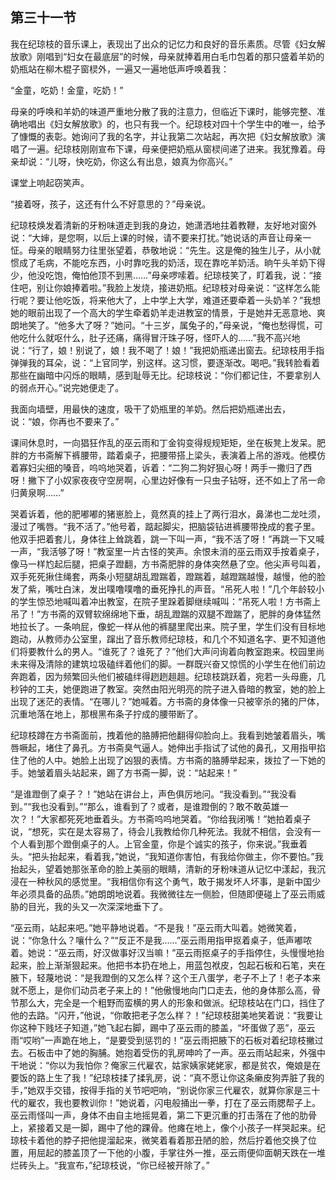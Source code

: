    

## 第三十一节

我在纪琼枝的音乐课上，表现出了出众的记忆力和良好的音乐素质。尽管《妇女解放歌》刚唱到“妇女在最底层”的时候，母亲就捧着用白毛巾包着的那只盛着羊奶的奶瓶站在柳木棍子窗棂外，一遍又一遍地低声呼唤着我：

“金童，吃奶！金童，吃奶！”

母亲的呼唤和羊奶的味道严重地分散了我的注意力，但临近下课时，能够完整、准确地唱出《妇女解放歌》的，也只有我一个。纪琼枝对四十个学生中的唯一，给予了慷慨的表彰。她询问了我的名字，并让我第二次站起，再次把《妇女解放歌》演唱了一遍。纪琼枝刚刚宣布下课，母亲便把奶瓶从窗棂间递了进来。我犹豫着。母亲却说：“儿呀，快吃奶，你这么有出息，娘真为你高兴。”

课堂上响起窃笑声。

“接着呀，孩子，这还有什么不好意思的？”母亲说。

纪琼枝焕发着清新的牙粉味道走到我的身边，她潇洒地拄着教鞭，友好地对窗外说：“大婶，是您啊，以后上课的时候，请不要来打扰。”她说话的声音让母亲一怔。母亲的眼睛努力往里张望着，恭敬地说：“先生。这是俺的独生儿子，从小就惯成了毛病，不能吃东西，小时靠吃我的奶活，现在靠吃羊奶活。晌午头羊奶下得少，他没吃饱，俺怕他顶不到黑……”母亲啰嗦着。纪琼枝笑了，盯着我，说：“接住吧，别让你娘捧着啦。”我脸上发烧，接进奶瓶。纪琼枝对母亲说：“这样怎么能行呢？要让他吃饭，将来他大了，上中学上大学，难道还要牵着一头奶羊？”我想她的眼前出现了一个高大的学生牵着奶羊走进教室的情景，于是她并无恶意地、爽朗地笑了。“他多大了呀？”她问。“十三岁，属兔子的，”母亲说，“俺也愁得慌，可他吃什么就呕什么，肚子还痛，痛得冒汗珠子呀，怪吓人的……”我不高兴地说：“行了，娘！别说了，娘！我不喝了！娘！”我把奶瓶递出窗去。纪琼枝用手指弹弹我的耳朵，说：“上官同学，别这样。这习惯，要逐渐改。喝吧。”我转脸看着那些在幽暗中闪烁的眼睛，感到耻辱无比。纪琼枝说：“你们都记住，不要拿别人的弱点开心。”说完她便走了。

我面向墙壁，用最快的速度，吸干了奶瓶里的羊奶。然后把奶瓶递出去，说：“娘，你再也不要来了。”

课间休息时，一向猖狂作乱的巫云雨和丁金钩变得规规矩矩，坐在板凳上发呆。肥胖的方书斋解下裤腰带，踏着桌子，把腰带搭上梁头，表演着上吊的游戏。他模仿着寡妇尖细的嗓音，呜呜地哭着，诉着：“二狗二狗好狠心呀！两手一撒归了西呀！撇下了小奴家夜夜守空房啊，心里边好像有一只虫子钻呀，还不如上了吊一命归黄泉啊……”

哭着诉着，他的肥嘟嘟的猪崽脸上，竟然真的挂上了两行泪水，鼻涕也二龙吐须，漫过了嘴唇。“我不活了。”他号着，踮起脚尖，把脑袋钻进裤腰带挽成的套子里。他双手把着套儿，身体往上耸跳着，跳一下叫一声，“我不活了呀！”再跳一下又喊一声，“我活够了呀！”教室里一片古怪的笑声。余恨未消的巫云雨双手按着桌子，像马一样尥起后腿，把桌子蹬翻，方书斋肥胖的身体突然悬了空。他尖声号叫着，双手死死揪住绳套，两条小短腿胡乱蹬踹着，蹬踹着，越蹬踹越慢，越慢，他的脸发了紫，嘴吐白沫，发出噗噜噗噜的垂死挣扎的声音。“吊死人啦！”几个年龄较小的学生惊恐地喊叫着冲出教室，在院子里跺着脚继续喊叫：“吊死人啦！方书斋上吊了！”方书斋的双臂软绵绵地下垂，胡乱蹬踹的双腿不蹬踹了，肥胖的身体猛然地拉长了。一条响屁，像蛇一样从他的裤腿里爬出来。院子里，学生们没有目标地跑动，从教师办公室里，蹿出了音乐教师纪琼枝，和几个不知道名字、更不知道他们将要教什么的男人。“谁死了？谁死了？”他们大声问询着向教室跑来。校园里尚未来得及清除的建筑垃圾磕绊着他们的脚。一群既兴奋又惊慌的小学生在他们前边奔跑着，因为频繁回头他们被磕绊得趔趔趄趄。纪琼枝跳跃着，宛若一头母鹿，几秒钟的工夫，她便跑进了教室。突然由阳光明亮的院子进入昏暗的教室，她的脸上出现了迷茫的表情。“在哪儿？”她喊着。方书斋的身体像一只被宰杀的猪的尸体，沉重地落在地上，那根黑布条子拧成的腰带断了。

纪琼枝蹲在方书斋面前，拽着他的胳膊把他翻得仰脸向上。我看到她皱着眉头，嘴唇噘起，堵住了鼻孔。方书斋臭气逼人。她伸出手指试了试他的鼻孔，又用指甲掐住了他的人中。她脸上出现了凶狠的表情。方书斋的胳膊举起来，拨拉了一下她的手。她皱着眉头站起来，踢了方书斋一脚，说：“站起来！”

“是谁蹬倒了桌子？！”她站在讲台上，声色俱厉地问。“我没看到。”“我没看到。”“我也没看到。”“那么，谁看到了？或者，是谁蹬倒的？敢不敢英雄一次？！”大家都死死地垂着头。方书斋呜呜地哭着。“你给我闭嘴！”她拍着桌子说，“想死，实在是太容易了，待会儿我教给你几种死法。我就不相信，会没有一个人看到那个蹬倒桌子的人。上官金童，你是个诚实的孩子，你来说。”我垂着头。“把头抬起来，看着我，”她说，“我知道你害怕，有我给你做主，你不要怕。”我抬起头，望着她那张革命的脸上美丽的眼睛，清新的牙粉味道从记忆中漾起，我沉浸在一种秋风的感觉里。“我相信你有这个勇气，敢于揭发坏人坏事，是新中国少年必须具备的品质。”她朗朗地说着。我微微往左一侧脸，但随即便碰上了巫云雨威胁的目光，我的头又一次深深地垂下了。

“巫云雨，站起来吧。”她平静地说着。“不是我！”巫云雨大叫着。她微笑着，说：“你急什么？嚷什么？”“反正不是我……”巫云雨用指甲抠着桌子，低声嘟哝着。她说：“巫云雨，好汉做事好汉当嘛！”巫云雨抠桌子的手指停住，头慢慢地抬起来，脸上渐渐狠起来。他把书本扔在地上，用蓝包袱皮，包起石板和石笔，夹在腋下，轻蔑地说：“是我蹬倒的又怎么样？这个王八蛋学，老子不上了！老子本来就不愿上，是你们动员老子来上的！”他傲慢地向门口走去，他的身体那么高，骨节那么大，完全是一个粗野而蛮横的男人的形象和做派。纪琼枝站在门口，挡住了他的去路。“闪开，”他说，“你敢把老子怎么样？！”纪琼枝甜美地笑着说：“我要让你这种下贱坯子知道，”她飞起右脚，踢中了巫云雨的膝盖，“坏蛋做了恶”，巫云雨“哎哟”一声跪在地上，“是要受到惩罚的！”巫云雨把腋下的石板对着纪琼枝撇过去。石板击中了她的胸脯。她抱着受伤的乳房呻吟了一声。巫云雨站起来，外强中干地说：“你以为我怕你？俺家三代雇农，姑家姨家姥姥家，都是贫农，俺娘是在要饭的路上生了我！”纪琼枝揉了揉乳房，说：“真不愿让你这条癞皮狗弄脏了我的手，”她双手交错，按得手指的关节吧吧响，“别说你家三代雇农，就算你家是三十代的雇农，我也要教训你！”她说着，闪电般捅出一拳，打在了巫云雨腮帮子上。巫云雨怪叫一声，身体不由自主地摇晃着，第二下更沉重的打击落在了他的肋骨上，紧接着又是一脚，踢中了他的踝骨。他瘫在地上，像个小孩子一样哭起来。纪琼枝卡着他的脖子把他提溜起来，微笑着看着那丑陋的脸，然后拧着他交换了位置，用屈起的膝盖顶了一下他的小腹，手掌往外一推，巫云雨便仰面朝天跌在一堆烂砖头上。“我宣布，”纪琼枝说，“你已经被开除了。”